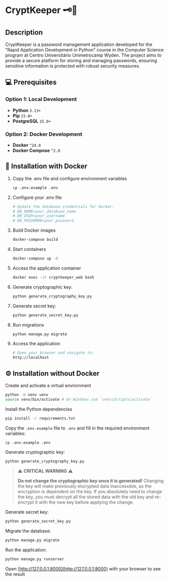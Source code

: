 # CryptKeeper 🗝️🏦

## Description

CryptKeeper is a password management application developed for the "Rapid Application Development in Python" course in the Computer Science program at Centro Universitário Unimetrocamp Wyden. The project aims to provide a secure platform for storing and managing passwords, ensuring sensitive information is protected with robust security measures.

## 💻 Prerequisites

### Option 1: Local Development
* **Python** `3.13+`
* **Pip** `23.0+`
* **PostgreSQL** `15.0+`

### Option 2: Docker Development
* **Docker** `^24.0`
* **Docker Compose** `^2.0`

## 🐋 Installation with Docker

1. Copy the .env file and configure environment variables
    ```bash
    cp .env.example .env
    ```

2. Configure your .env file
    ```bash
    # Update the database credentials for Docker:
    # DB_NAME=your_database_name
    # DB_USER=your_username
    # DB_PASSWORD=your_password
    ```

3. Build Docker images
    ```bash
    docker-compose build
    ```

4. Start containers
    ```bash
    docker-compose up -d
    ```

5. Access the application container
    ```bash
    docker exec -it cryptkeeper_web bash
    ```

6. Generate cryptographic key:
    ```bash
    python generate_cryptography_key.py
    ```

7. Generate secret key:
    ```bash
    python generate_secret_key.py
    ```

8. Run migrations
    ```bash
    python manage.py migrate
    ```

9. Access the application
    ```bash
    # Open your browser and navigate to:
    http://localhost
    ```

## ⚙️ Installation without Docker

Create and activate a virtual environment
```bash
python -m venv venv
source venv/bin/activate # On Windows use `venv\Scripts\activate`
```

Install the Python dependencies
```bash
pip install -r requirements.txt
```

Copy the `.env.example` file to `.env` and fill in the required environment variables:
```bash
cp .env.example .env
```

Generate cryptographic key:
```bash
python generate_cryptography_key.py
```

> ⚠️ **CRITICAL WARNING** ⚠️
> 
> **Do not change the cryptographic key once it is generated!** Changing the key will make previously encrypted data inaccessible, as the encryption is dependent on the key. If you absolutely need to change the key, you must decrypt all the stored data with the old key and re-encrypt it with the new key before applying the change.

Generate secret key:
```bash
python generate_secret_key.py
```

Migrate the database:
```bash
python manage.py migrate
```

Run the application:
```bash
python manage.py runserver
```

Open [http://127.0.0.1:8000](http://127.0.0.1:8000) with your browser to see the result